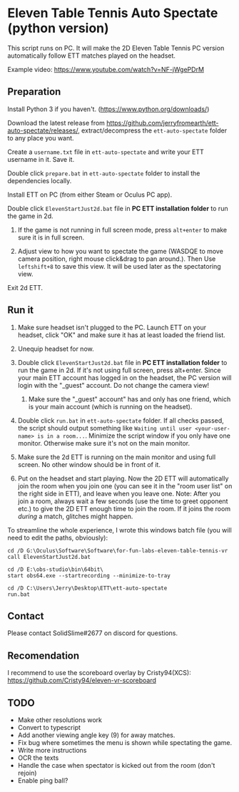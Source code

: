 # Eleven Table Tennis Auto Spectate (python version)

This script runs on PC. It will make the 2D Eleven Table Tennis PC version automatically follow ETT matches played on the headset.

Example video: https://www.youtube.com/watch?v=NF-jWgePDrM

## Preparation

Install Python 3 if you haven't. (https://www.python.org/downloads/)

Download the latest release from https://github.com/jerryfromearth/ett-auto-spectate/releases/, extract/decompress the `ett-auto-spectate` folder to any place you want.

Create a `username.txt` file in `ett-auto-spectate` and write your ETT username in it. Save it.

Double click `prepare.bat` in `ett-auto-spectate` folder to install the dependencies locally.

Install ETT on PC (from either Steam or Oculus PC app).

Double click `ElevenStartJust2d.bat` file in **PC ETT installation folder** to run the game in 2d.

1. If the game is not running in full screen mode, press `alt+enter` to make sure it is in full screen.

2.  Adjust view to how you want to spectate the game (WASDQE to move camera position, right mouse click&drag to pan around.).
    Then Use `leftshift+8` to save this view. It will be used later as the spectatoring view.

Exit 2d ETT.

## Run it

1. Make sure headset isn't plugged to the PC. Launch ETT on your headset, click "OK" and make sure it has at least loaded the friend list.

1. Unequip headset for now.

1. Double click `ElevenStartJust2d.bat` file in **PC ETT installation folder** to run the game in 2d. If it's not using full screen, press alt+enter. Since your main ETT account has logged in on the headset, the PC version will login with the "\_guest" account. Do not change the camera view!

   1. Make sure the "\_guest" account" has and only has one friend, which is your main account (which is running on the headset).

2. Double click `run.bat` in `ett-auto-spectate` folder. If all checks passed, the script should output something like `Waiting until user <your-user-name> is in a room...`. Minimize the script window if you only have one monitor. Otherwise make sure it's not on the main monitor.

3. Make sure the 2d ETT is running on the main monitor and using full screen. No other window should be in front of it.

4. Put on the headset and start playing. Now the 2D ETT will automatically join the room when you join one (you can see it in the "room user list" on the right side in ETT), and leave when you leave one. 
   Note: After you join a room, always wait a few seconds (use the time to greet opponent etc.) to give the 2D ETT enough time to join the room. If it joins the room *during* a match, glitches might happen.

To streamline the whole experience, I wrote this windows batch file (you will need to edit the paths, obviously):

```
cd /D G:\Oculus\Software\Software\for-fun-labs-eleven-table-tennis-vr
call ElevenStartJust2d.bat

cd /D E:\obs-studio\bin\64bit\
start obs64.exe --startrecording --minimize-to-tray

cd /D C:\Users\Jerry\Desktop\ETT\ett-auto-spectate
run.bat
```


## Contact

Please contact SolidSlime#2677 on discord for questions.

## Recomendation

I recommend to use the scoreboard overlay by Cristy94(XCS): https://github.com/Cristy94/eleven-vr-scoreboard

## TODO

- Make other resolutions work
- Convert to typescript
- Add another viewing angle key (9) for away matches.
- Fix bug where sometimes the menu is shown while spectating the game.
- Write more instructions
- OCR the texts
- Handle the case when spectator is kicked out from the room (don't rejoin)
- Enable ping ball?
